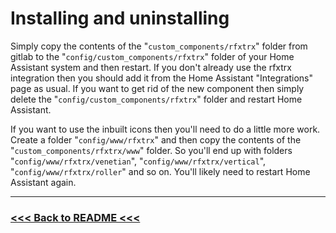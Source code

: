 # Installing and uninstalling

Simply copy the contents of the "`custom_components/rfxtrx`" folder from gitlab to the "`config/custom_components/rfxtrx`" folder of your Home Assistant system and then restart. If you don't already use the rfxtrx integration then you should add it from the Home Assistant "Integrations" page as usual. If you want to get rid of the new component then simply delete the "`config/custom_components/rfxtrx`" folder and restart Home Assistant.

If you want to use the inbuilt icons then you'll need to do a little more work. Create a folder "`config/www/rfxtrx`" and then copy the contents of the "`custom_components/rfxtrx/www`" folder. So you'll end up with folders "`config/www/rfxtrx/venetian`", "`config/www/rfxtrx/vertical`", "`config/www/rfxtrx/roller`" and so on. You'll likely need to restart Home Assistant again.

---

### [<<< Back to README <<<](../README.md)
